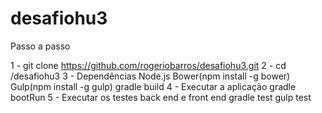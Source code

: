 # desafiohu3

Passo a passo

1 - git clone https://github.com/rogeriobarros/desafiohu3.git
2 - cd <pasta-base>/desafiohu3
3 - Dependências
	Node.js
	Bower(npm install -g bower)
	Gulp(npm install -g gulp)
	gradle build
4 - Executar a aplicação
	gradle bootRun
5 - Executar os testes back end e front end
	gradle test
	gulp test